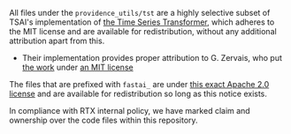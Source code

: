 All files under the `providence_utils/tst` are a highly selective subset of TSAI's implementation of [the Time Series Transformer][],
which adheres to the MIT license and are available for redistribution, without any additional attribution apart from this.
- Their implementation provides proper attribution to G. Zervais, who put [the work](https://github.com/gzerveas/mvts_transformer)
under [an MIT license](https://github.com/gzerveas/mvts_transformer/blob/master/LICENSE)

The files that are prefixed with `fastai_` are under [this exact Apache 2.0 license](https://github.com/fastai/fastcore/blob/master/LICENSE)
and are available for redistribution so long as this notice exists.


In compliance with RTX internal policy, we have marked claim and ownership over the code files within this repository.


[the Time Series Transformer]: https://github.com/timeseriesAI/tsai/tree/main/tsai/models
